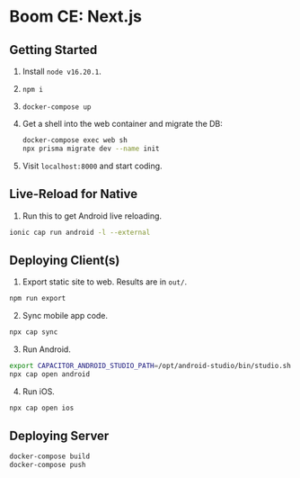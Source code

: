 # Boom CE: Next.js

## Getting Started

1. Install `node v16.20.1`.

2. `npm i`

3. `docker-compose up`

4. Get a shell into the web container and migrate the DB:

    ```bash
    docker-compose exec web sh
    npx prisma migrate dev --name init
    ```

4. Visit `localhost:8000` and start coding.

## Live-Reload for Native

1. Run this to get Android live reloading.

```bash
ionic cap run android -l --external
```

## Deploying Client(s)

1. Export static site to web. Results are in `out/`.

```bash
npm run export
```

2. Sync mobile app code.

```bash
npx cap sync
```

3. Run Android.

```bash
export CAPACITOR_ANDROID_STUDIO_PATH=/opt/android-studio/bin/studio.sh
npx cap open android
```

4. Run iOS.

```bash
npx cap open ios
```

## Deploying Server

```bash
docker-compose build
docker-compose push
```
